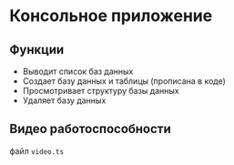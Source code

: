 # Консольное приложение
## Функции
* Выводит список баз данных
* Создает базу данных и таблицы (прописана в коде)
* Просмотривает структуру базы данных
* Удаляет базу данных

## Видео работоспособности
файл `video.ts`